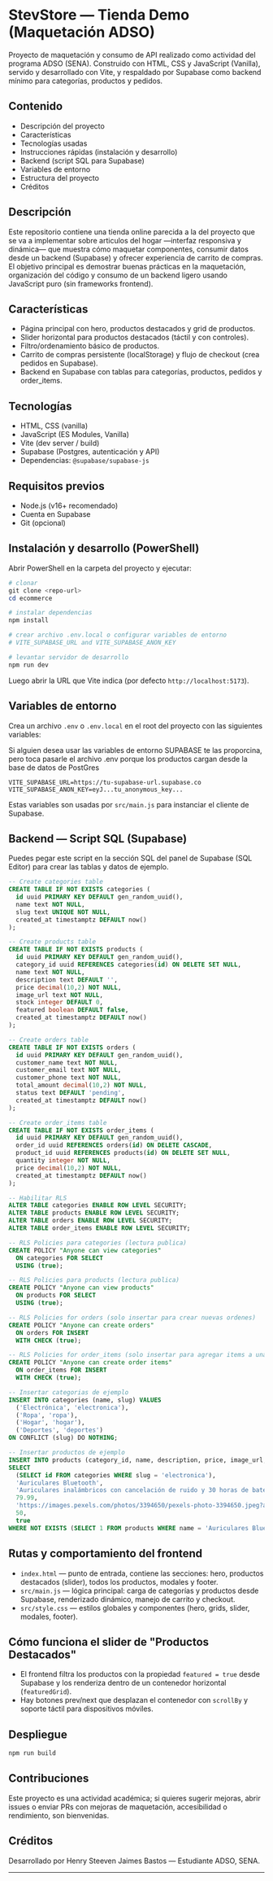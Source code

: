 # StevStore — Tienda Demo (Maquetación ADSO)

Proyecto de maquetación y consumo de API realizado como actividad del programa ADSO (SENA). Construido con HTML, CSS y JavaScript (Vanilla), servido y desarrollado con Vite, y respaldado por Supabase como backend mínimo para categorías, productos y pedidos.

## Contenido
- Descripción del proyecto
- Características
- Tecnologías usadas
- Instrucciones rápidas (instalación y desarrollo)
- Backend (script SQL para Supabase)
- Variables de entorno
- Estructura del proyecto
- Créditos

## Descripción

Este repositorio contiene una tienda online parecida a la del proyecto que se va a implementar sobre articulos del hogar —interfaz responsiva y dinámica— que muestra cómo maquetar componentes, consumir datos desde un backend (Supabase) y ofrecer experiencia de carrito de compras. El objetivo principal es demostrar buenas prácticas en la maquetación, organización del código y consumo de un backend ligero usando JavaScript puro (sin frameworks frontend).

## Características
- Página principal con hero, productos destacados y grid de productos.
- Slider horizontal para productos destacados (táctil y con controles).
- Filtro/ordenamiento básico de productos.
- Carrito de compras persistente (localStorage) y flujo de checkout (crea pedidos en Supabase).
- Backend en Supabase con tablas para categorías, productos, pedidos y order_items.

## Tecnologías
- HTML, CSS (vanilla)
- JavaScript (ES Modules, Vanilla)
- Vite (dev server / build)
- Supabase (Postgres, autenticación y API)
- Dependencias: `@supabase/supabase-js`

## Requisitos previos
- Node.js (v16+ recomendado)
- Cuenta en Supabase
- Git (opcional)

## Instalación y desarrollo (PowerShell)

Abrir PowerShell en la carpeta del proyecto y ejecutar:

```powershell
# clonar
git clone <repo-url>
cd ecommerce

# instalar dependencias
npm install

# crear archivo .env.local o configurar variables de entorno
# VITE_SUPABASE_URL and VITE_SUPABASE_ANON_KEY

# levantar servidor de desarrollo
npm run dev
```

Luego abrir la URL que Vite indica (por defecto `http://localhost:5173`).

## Variables de entorno
Crea un archivo `.env` o `.env.local` en el root del proyecto con las siguientes variables:

Si alguien desea usar las variables de entorno SUPABASE te las proporcina, pero toca
pasarle el archivo .env porque los productos cargan desde la base de datos de PostGres


```env
VITE_SUPABASE_URL=https://tu-supabase-url.supabase.co
VITE_SUPABASE_ANON_KEY=eyJ...tu_anonymous_key...
```

Estas variables son usadas por `src/main.js` para instanciar el cliente de Supabase.

## Backend — Script SQL (Supabase)
Puedes pegar este script en la sección SQL del panel de Supabase (SQL Editor) para crear las tablas y datos de ejemplo.

```sql
-- Create categories table
CREATE TABLE IF NOT EXISTS categories (
  id uuid PRIMARY KEY DEFAULT gen_random_uuid(),
  name text NOT NULL,
  slug text UNIQUE NOT NULL,
  created_at timestamptz DEFAULT now()
);

-- Create products table
CREATE TABLE IF NOT EXISTS products (
  id uuid PRIMARY KEY DEFAULT gen_random_uuid(),
  category_id uuid REFERENCES categories(id) ON DELETE SET NULL,
  name text NOT NULL,
  description text DEFAULT '',
  price decimal(10,2) NOT NULL,
  image_url text NOT NULL,
  stock integer DEFAULT 0,
  featured boolean DEFAULT false,
  created_at timestamptz DEFAULT now()
);

-- Create orders table
CREATE TABLE IF NOT EXISTS orders (
  id uuid PRIMARY KEY DEFAULT gen_random_uuid(),
  customer_name text NOT NULL,
  customer_email text NOT NULL,
  customer_phone text NOT NULL,
  total_amount decimal(10,2) NOT NULL,
  status text DEFAULT 'pending',
  created_at timestamptz DEFAULT now()
);

-- Create order_items table
CREATE TABLE IF NOT EXISTS order_items (
  id uuid PRIMARY KEY DEFAULT gen_random_uuid(),
  order_id uuid REFERENCES orders(id) ON DELETE CASCADE,
  product_id uuid REFERENCES products(id) ON DELETE SET NULL,
  quantity integer NOT NULL,
  price decimal(10,2) NOT NULL,
  created_at timestamptz DEFAULT now()
);

-- Habilitar RLS
ALTER TABLE categories ENABLE ROW LEVEL SECURITY;
ALTER TABLE products ENABLE ROW LEVEL SECURITY;
ALTER TABLE orders ENABLE ROW LEVEL SECURITY;
ALTER TABLE order_items ENABLE ROW LEVEL SECURITY;

-- RLS Policies para categories (lectura publica)
CREATE POLICY "Anyone can view categories"
  ON categories FOR SELECT
  USING (true);

-- RLS Policies para products (lectura publica)
CREATE POLICY "Anyone can view products"
  ON products FOR SELECT
  USING (true);

-- RLS Policies for orders (solo insertar para crear nuevas ordenes)
CREATE POLICY "Anyone can create orders"
  ON orders FOR INSERT
  WITH CHECK (true);

-- RLS Policies for order_items (solo insertar para agregar items a una orden)
CREATE POLICY "Anyone can create order items"
  ON order_items FOR INSERT
  WITH CHECK (true);

-- Insertar categorias de ejemplo
INSERT INTO categories (name, slug) VALUES
  ('Electrónica', 'electronica'),
  ('Ropa', 'ropa'),
  ('Hogar', 'hogar'),
  ('Deportes', 'deportes')
ON CONFLICT (slug) DO NOTHING;

-- Insertar productos de ejemplo
INSERT INTO products (category_id, name, description, price, image_url, stock, featured)
SELECT 
  (SELECT id FROM categories WHERE slug = 'electronica'),
  'Auriculares Bluetooth',
  'Auriculares inalámbricos con cancelación de ruido y 30 horas de batería',
  79.99,
  'https://images.pexels.com/photos/3394650/pexels-photo-3394650.jpeg?auto=compress&cs=tinysrgb&w=800',
  50,
  true
WHERE NOT EXISTS (SELECT 1 FROM products WHERE name = 'Auriculares Bluetooth');


```


## Rutas y comportamiento del frontend
- `index.html` — punto de entrada, contiene las secciones: hero, productos destacados (slider), todos los productos, modales y footer.
- `src/main.js` — lógica principal: carga de categorías y productos desde Supabase, renderizado dinámico, manejo de carrito y checkout.
- `src/style.css` — estilos globales y componentes (hero, grids, slider, modales, footer).

## Cómo funciona el slider de "Productos Destacados"
- El frontend filtra los productos con la propiedad `featured = true` desde Supabase y los renderiza dentro de un contenedor horizontal (`featuredGrid`).
- Hay botones prev/next que desplazan el contenedor con `scrollBy` y soporte táctil para dispositivos móviles.

## Despliegue

```powershell
npm run build
```



## Contribuciones
Este proyecto es una actividad académica; si quieres sugerir mejoras, abrir issues o enviar PRs con mejoras de maquetación, accesibilidad o rendimiento, son bienvenidas.

## Créditos
Desarrollado por Henry Steeven Jaimes Bastos — Estudiante ADSO, SENA.

---


